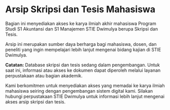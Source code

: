 # Arsip Skripsi dan Tesis Mahasiswa

Bagian ini menyediakan akses ke karya ilmiah akhir mahasiswa Program Studi S1 Akuntansi dan S1 Manajemen STIE Dwimulya berupa Skripsi dan Tesis.

Arsip ini merupakan sumber daya berharga bagi mahasiswa, dosen, dan peneliti yang ingin mempelajari lebih lanjut mengenai bidang kajian di STIE Dwimulya.

**Catatan:** Database skripsi dan tesis sedang dalam pengembangan. Untuk saat ini, informasi atau akses ke dokumen dapat diperoleh melalui layanan perpustakaan atau bagian akademik.

<!-- Placeholder: Di sini akan ditempatkan fitur pencarian atau daftar skripsi dan tesis yang dapat diakses. Informasi yang mungkin ditampilkan mencakup:
- Judul Skripsi/Tesis
- Nama Penulis
- Tahun Publikasi
- Nama Pembimbing
- Abstrak Singkat
- Tautan ke Dokumen (jika tersedia dan diizinkan akses publik/terbatas)

Contoh Struktur Daftar (jika belum ada database):

## Daftar Skripsi/Tesis Terbaru (Tahun Akademik [Tahun])

### Program Studi S1 Akuntansi

*   **Judul:** [Judul Skripsi Akuntansi]
    *   **Penulis:** [Nama Mahasiswa]
    *   **Tahun:** [Tahun]
    *   **Pembimbing:** [Nama Dosen]
    *   **Abstrak:** [Abstrak singkat atau tautan ke abstrak]
    *   **Akses:** [Status akses, contoh: Tersedia di Perpustakaan / Akses Terbatas / Tautan Eksternal]

### Program Studi S1 Manajemen

*   **Judul:** [Judul Skripsi Manajemen]
    *   **Penulis:** [Nama Mahasiswa]
    *   **Tahun:** [Tahun]
    *   **Pembimbing:** [Nama Dosen]
    *   **Abstrak:** [Abstrak singkat atau tautan ke abstrak]
    *   **Akses:** [Status akses, contoh: Tersedia di Perpustakaan / Akses Terbatas / Tautan Eksternal]

-->

Kami berkomitmen untuk menyediakan akses yang memadai ke karya ilmiah mahasiswa seiring dengan pengembangan sistem digital kami. Silakan hubungi perpustakaan STIE Dwimulya untuk informasi lebih lanjut mengenai akses arsip skripsi dan tesis.